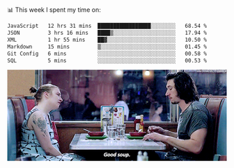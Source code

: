 📊 This week I spent my time on:
<!--START_SECTION:waka-->

```text
JavaScript   12 hrs 31 mins  █████████████████░░░░░░░░   68.54 %
JSON         3 hrs 16 mins   ████▒░░░░░░░░░░░░░░░░░░░░   17.94 %
XML          1 hr 55 mins    ██▓░░░░░░░░░░░░░░░░░░░░░░   10.50 %
Markdown     15 mins         ▒░░░░░░░░░░░░░░░░░░░░░░░░   01.45 %
Git Config   6 mins          ░░░░░░░░░░░░░░░░░░░░░░░░░   00.58 %
SQL          5 mins          ░░░░░░░░░░░░░░░░░░░░░░░░░   00.53 %
```

<!--END_SECTION:waka-->


![](goodSoup.gif)
